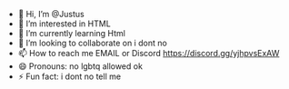 - 👋 Hi, I’m @Justus
- 👀 I’m interested in HTML
- 🌱 I’m currently learning Html
- 💞️ I’m looking to collaborate on i dont no
- 📫 How to reach me EMAIL or Discord https://discord.gg/yjhpvsExAW
- 😄 Pronouns: no lgbtq allowed ok
- ⚡ Fun fact: i dont no tell me

<!---
JulusDevWeb/JulusDevWeb is a ✨ special ✨ repository because its `README.md` (this file) appears on your GitHub profile.
You can click the Preview link to take a look at your changes.
--->

